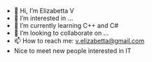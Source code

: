 - 👋 Hi, I’m Elizabetta V
- 👀 I’m interested in ...
- 🌱 I’m currently learning C++ and C#
- 💞️ I’m looking to collaborate on ...
- 📫 How to reach me: v.elizabetta@gmail.com
- Nice to meet new people interested in IT

<!---
ElizabettaV/ElizabettaV is a ✨ special ✨ repository because its `README.md` (this file) appears on your GitHub profile.
You can click the Preview link to take a look at your changes.
--->
